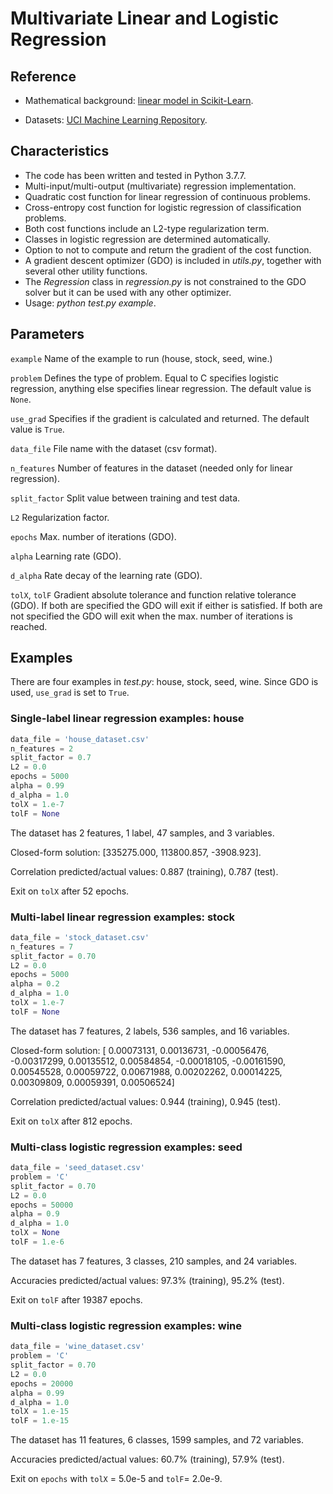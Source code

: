 # Multivariate Linear and Logistic Regression

## Reference

- Mathematical background: [linear model in Scikit-Learn](https://scikit-learn.org/stable/modules/linear_model.html).

- Datasets: [UCI Machine Learning Repository](https://archive.ics.uci.edu/ml/datasets.php).

## Characteristics

- The code has been written and tested in Python 3.7.7.
- Multi-input/multi-output (multivariate) regression implementation.
- Quadratic cost function for linear regression of continuous problems.
- Cross-entropy cost function for logistic regression of classification problems.
- Both cost functions include an L2-type regularization term.
- Classes in logistic regression are determined automatically.
- Option to not to compute and return the gradient of the cost function.
- A gradient descent optimizer (GDO) is included in *utils.py*, together with several other utility functions.
- The *Regression* class in *regression.py* is not constrained to the GDO solver but it can be used with any other optimizer.
- Usage: *python test.py example*.

## Parameters

`example` Name of the example to run (house, stock, seed, wine.)

`problem` Defines the type of problem. Equal to C specifies logistic regression, anything else specifies linear regression. The default value is `None`.

`use_grad` Specifies if the gradient is calculated and returned. The default value is `True`.

`data_file` File name with the dataset (csv format).

`n_features` Number of features in the dataset (needed only for linear regression).

`split_factor` Split value between training and test data.

`L2` Regularization factor.

`epochs` Max. number of iterations (GDO).

`alpha` Learning rate (GDO).

`d_alpha` Rate decay of the learning rate (GDO).

`tolX`, `tolF` Gradient absolute tolerance and function relative tolerance (GDO). If both are specified the GDO will exit if either is satisfied. If both are not specified the GDO will exit when the max. number of iterations is reached.

## Examples

There are four examples in *test.py*: house, stock, seed, wine. Since GDO is used, `use_grad` is set to `True`.

### Single-label linear regression examples: house

```python
data_file = 'house_dataset.csv'
n_features = 2
split_factor = 0.7
L2 = 0.0
epochs = 5000
alpha = 0.99
d_alpha = 1.0
tolX = 1.e-7
tolF = None
```

The dataset has 2 features, 1 label, 47 samples, and 3 variables.

Closed-form solution: [335275.000, 113800.857, -3908.923].

Correlation predicted/actual values: 0.887 (training), 0.787 (test).

Exit on `tolX` after 52 epochs.

### Multi-label linear regression examples: stock

```python
data_file = 'stock_dataset.csv'
n_features = 7
split_factor = 0.70
L2 = 0.0
epochs = 5000
alpha = 0.2
d_alpha = 1.0
tolX = 1.e-7
tolF = None
```

The dataset has 7 features, 2 labels, 536 samples, and 16 variables.

Closed-form solution: [ 0.00073131,  0.00136731, -0.00056476, -0.00317299,  0.00135512,  0.00584854, -0.00018105, -0.00161590,  0.00545528,  0.00059722,  0.00671988,  0.00202262,  0.00014225,  0.00309809,  0.00059391,  0.00506524]

Correlation predicted/actual values: 0.944 (training), 0.945 (test).

Exit on `tolX` after 812 epochs.

### Multi-class logistic regression examples: seed

```python
data_file = 'seed_dataset.csv'
problem = 'C'
split_factor = 0.70
L2 = 0.0
epochs = 50000
alpha = 0.9
d_alpha = 1.0
tolX = None
tolF = 1.e-6
```

The dataset has 7 features, 3 classes, 210 samples, and 24 variables.

Accuracies predicted/actual values: 97.3% (training), 95.2% (test).

Exit on `tolF` after 19387 epochs.

### Multi-class logistic regression examples: wine

```python
data_file = 'wine_dataset.csv'
problem = 'C'
split_factor = 0.70
L2 = 0.0
epochs = 20000
alpha = 0.99
d_alpha = 1.0
tolX = 1.e-15
tolF = 1.e-15
```

The dataset has 11 features, 6 classes, 1599 samples, and 72 variables.

Accuracies predicted/actual values: 60.7% (training), 57.9% (test).

Exit on `epochs` with `tolX` = 5.0e-5 and `tolF`= 2.0e-9.
